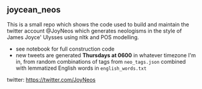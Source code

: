 ## joycean_neos

This is a small repo which shows the code used to build and maintain the twitter account @JoyNeos
which generates neologisms in the style of James Joyce' Ulysses using nltk and POS modelling.

- see notebook for full construction code
- new tweets are generated **Thursdays at 0600** in whatever timezone I'm in, 
  from random combinations of tags from `neo_tags.json` combined with lemmatized English words in `english_words.txt`

twitter: https://twitter.com/JoyNeos